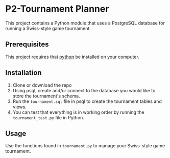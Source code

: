
# P2-Tournament Planner

This project contains a Python module that uses a PostgreSQL database for running a Swiss-style game tournament.

## Prerequisites

This project requires that [python](https://www.python.org/) be installed on your computer.

## Installation

1. Clone or download the repo
2. Using psql, create and/or connect to the database you would like to store the tournament's schema.
3. Run the `tournament.sql` file in psql to create the tournament tables and views.
4. You can test that everything is in working order by running the `tournament_test.py` file in Python.

## Usage

Use the functions found in `tournament.py` to manage your Swiss-style game tournament.
